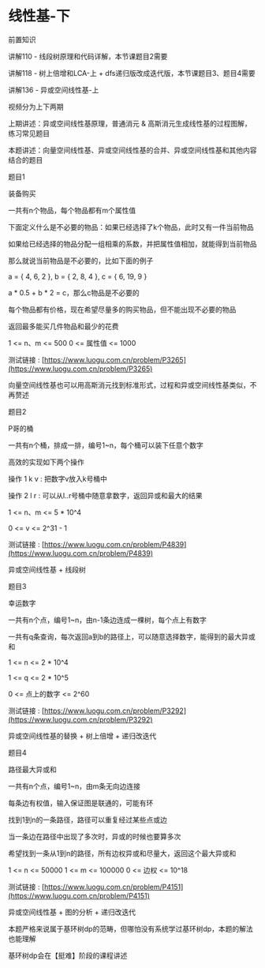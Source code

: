 # 线性基-下

前置知识

讲解110 - 线段树原理和代码详解，本节课题目2需要

讲解118 - 树上倍增和LCA-上 + dfs递归版改成迭代版，本节课题目3、题目4需要

讲解136 - 异或空间线性基-上

视频分为上下两期

上期讲述：异或空间线性基原理，普通消元 & 高斯消元生成线性基的过程图解，练习常见题目

本题讲述：向量空间线性基、异或空间线性基的合并、异或空间线性基和其他内容结合的题目

题目1

装备购买

一共有n个物品，每个物品都有m个属性值

下面定义什么是不必要的物品：如果已经选择了k个物品，此时又有一件当前物品

如果给已经选择的物品分配一组相乘的系数，并把属性值相加，就能得到当前物品

那么就说当前物品是不必要的，比如下面的例子

a = { 4, 6, 2 }, b = { 2, 8, 4 }, c = { 6, 19, 9 }

a * 0.5 + b * 2 = c，那么c物品是不必要的

每个物品都有价格，现在希望尽量多的购买物品，但不能出现不必要的物品

返回最多能买几件物品和最少的花费

1 <= n、m <= 500    0 <= 属性值 <= 1000

测试链接 : [https://www.luogu.com.cn/problem/P3265](https://www.luogu.com.cn/problem/P3265)

向量空间线性基也可以用高斯消元找到标准形式，过程和异或空间线性基类似，不再赘述

题目2

P哥的桶

一共有n个桶，排成一排，编号1~n，每个桶可以装下任意个数字

高效的实现如下两个操作

操作 1 k v : 把数字v放入k号桶中

操作 2 l r : 可以从l..r号桶中随意拿数字，返回异或和最大的结果

1 <= n、m <= 5 * 10^4

0 <= v <= 2^31 - 1

测试链接 : [https://www.luogu.com.cn/problem/P4839](https://www.luogu.com.cn/problem/P4839)

异或空间线性基 + 线段树

题目3

幸运数字

一共有n个点，编号1~n，由n-1条边连成一棵树，每个点上有数字

一共有q条查询，每次返回a到b的路径上，可以随意选择数字，能得到的最大异或和

1 <= n <= 2 * 10^4

1 <= q <= 2 * 10^5

0 <= 点上的数字 <= 2^60

测试链接 : [https://www.luogu.com.cn/problem/P3292](https://www.luogu.com.cn/problem/P3292)

异或空间线性基的替换 + 树上倍增 + 递归改迭代

题目4

路径最大异或和

一共有n个点，编号1~n，由m条无向边连接

每条边有权值，输入保证图是联通的，可能有环

找到1到n的一条路径，路径可以重复经过某些点或边

当一条边在路径中出现了多次时，异或的时候也要算多次

希望找到一条从1到n的路径，所有边权异或和尽量大，返回这个最大异或和

1 <= n <= 50000    1 <= m <= 100000    0 <= 边权 <= 10^18

测试链接 : [https://www.luogu.com.cn/problem/P4151](https://www.luogu.com.cn/problem/P4151)

异或空间线性基 + 图的分析 + 递归改迭代

本题严格来说属于基环树dp的范畴，但哪怕没有系统学过基环树dp，本题的解法也能理解

基环树dp会在【挺难】阶段的课程讲述


